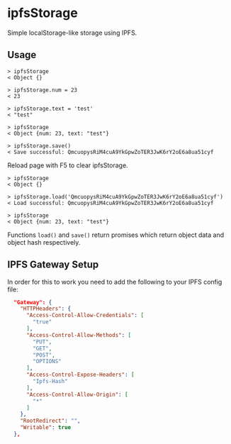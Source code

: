ipfsStorage
===========

Simple localStorage-like storage using IPFS.

Usage
-----

```
> ipfsStorage
< Object {}

> ipfsStorage.num = 23
< 23

> ipfsStorage.text = 'test'
< "test"

> ipfsStorage
< Object {num: 23, text: "test"}

> ipfsStorage.save()
< Save successful: QmcuopysRiM4cuA9YkGpwZoTER3JwK6rY2oE6a8ua51cyf
```

Reload page with F5 to clear ipfsStorage.

```
> ipfsStorage
< Object {}

> ipfsStorage.load('QmcuopysRiM4cuA9YkGpwZoTER3JwK6rY2oE6a8ua51cyf')
< Load successful: QmcuopysRiM4cuA9YkGpwZoTER3JwK6rY2oE6a8ua51cyf

> ipfsStorage
< Object {num: 23, text: "test"}
```

Functions `load()` and `save()` return promises which return object data and object hash respectively.

IPFS Gateway Setup
------------------

In order for this to work you need to add the following to your IPFS config file:

``` json
  "Gateway": {
    "HTTPHeaders": {
      "Access-Control-Allow-Credentials": [
        "true"
      ],
      "Access-Control-Allow-Methods": [
        "PUT",
        "GET",
        "POST",
        "OPTIONS"
      ],
      "Access-Control-Expose-Headers": [
        "Ipfs-Hash"
      ],
      "Access-Control-Allow-Origin": [
        "*"
      ]
    },
    "RootRedirect": "",
    "Writable": true
  },
```
